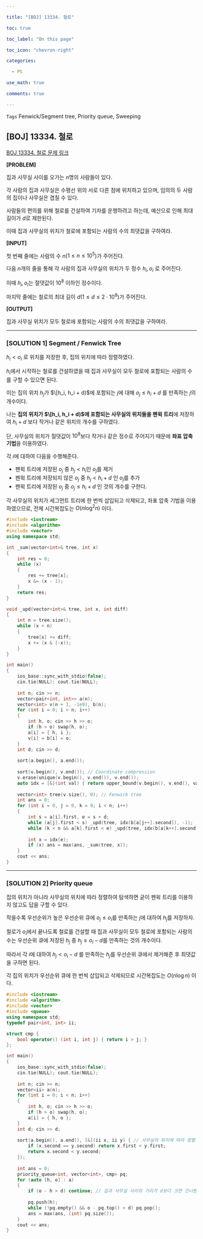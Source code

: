 ```yaml
---

title: "[BOJ] 13334. 철로"

toc: true

toc_label: "On this page"

toc_icon: "chevron-right"

categories:

  - PS

use_math: true

comments: true

---
```


`Tags` Fenwick/Segment tree, Priority queue, Sweeping

## [BOJ] 13334. 철로

[BOJ 13334. 철로 문제 링크](https://www.acmicpc.net/problem/13334)

**[PROBLEM]**

집과 사무실 사이를 오가는 $n$명의 사람들이 있다.

각 사람의 집과 사무실은 수평선 위의 서로 다른 점에 위치하고 있으며, 임의의 두 사람의 집이나 사무실은 겹칠 수 있다.

사람들의 편의를 위해 철로를 건설하여 기차를 운행하려고 하는데, 예산으로 인해 최대 길이가 $d$로 제한된다.

이때 집과 사무실의 위치가 철로에 포함되는 사람의 수의 최댓값을 구하여라.

**[INPUT]**

첫 번째 줄에는 사람의 수 $n$($1 \leq n \leq 10^5$)가 주어진다.

다음 $n$개의 줄을 통해 각 사람의 집과 사무실의 위치가 두 정수 $h_i, o_i$ 로 주어진다.

이때 $h_i, o_i$는 절댓값이 $10^8$ 이하인 정수이다.

마지막 줄에는 철로의 최대 길이 $d$($1 \leq d \leq 2 \cdot 10^8$)가 주어진다.

**[OUTPUT]**

집과 사무실 위치가 모두 철로에 포함되는 사람의 수의 최댓값을 구하여라.

---

### [SOLUTION 1] Segment / Fenwick Tree

$h_i < o_i$ 로 위치를 저장한 후, 집의 위치에 따라 정렬하였다.

$h_i$에서 시작하는 철로를 건설하였을 때 집과 사무실이 모두 철로에 포함되는 사람의 수를 구할 수 있으면 된다.

이는 집의 위치 $h_j$가 $\[h_i, h_i + d)$에 포함되는 $j$에 대해 $o_j \leq h_i + d$ 를 만족하는 $j$의 개수이다.

나는 **집의 위치가 $\[h_i, h_i + d)$에 포함되는 사무실의 위치들을 펜윅 트리**에 저장하여 $h_i + d$ 보다 작거나 같은 위치의 개수를 구하였다.

단, 사무실의 위치가 절댓값이 $10^8$보다 작거나 같은 정수로 주어지기 때문에 **좌표 압축 기법**을 이용하였다.

각 $i$에 대하여 다음을 수행해준다.

- 펜윅 트리에 저장된 $o_j$ 중 $h_j < h_i$인 $o_j$를 제거
- 펜윅 트리에 저장되지 않은 $o_j$ 중 $h_j < h_i + d$ 인 $o_j$를 추가
- 펜윅 트리에 저장된 $o_j$ 중 $o_j \leq h_i + d$ 인 것의 개수를 구한다.

각 사무실의 위치가 세그먼트 트리에 한 번씩 삽입되고 삭제되고, 좌표 압축 기법을 이용하였으므로, 전체 시간복잡도는 $O(n \log^2 n)$ 이다.

```cpp
#include <iostream>
#include <algorithm>
#include <vector>
using namespace std;

int _sum(vector<int>& tree, int x)
{
    int res = 0;
    while (x)
    {
        res += tree[x];
        x &= (x - 1);
    }
    return res;
}

void _upd(vector<int>& tree, int x, int diff)
{
    int n = tree.size();
    while (x < n)
    {
        tree[x] += diff;
        x += (x & (-x));
    }
}

int main()
{
    ios_base::sync_with_stdio(false);
    cin.tie(NULL); cout.tie(NULL);
    
    int n; cin >> n;
    vector<pair<int, int>> a(n);
    vector<int> v(n + 1, -1e9), b(n);
    for (int i = 0; i < n; i++)
    {
        int h, o; cin >> h >> o;
        if (h > o) swap(h, o);
        a[i] = { h, i };
        v[i] = b[i] = o;
    }
    int d; cin >> d;
    
    sort(a.begin(), a.end());
    
    sort(v.begin(), v.end()); // Coordinate compression
    v.erase(unique(v.begin(), v.end()), v.end());
    auto idx = [&](int val) { return upper_bound(v.begin(), v.end(), val) - v.begin() - 1; };
    
    vector<int> tree(v.size(), 0); // Fenwick tree
    int ans = 0;
    for (int i = 0, j = 0, k = 0; i < n; i++)
    {
        int s = a[i].first, e = s + d;
        while (a[j].first < s) _upd(tree, idx(b[a[j++].second]), -1);
        while (k < n && a[k].first < e) _upd(tree, idx(b[a[k++].second]), 1);
        
        int x = idx(e);
        if (x) ans = max(ans, _sum(tree, x));
    }
    cout << ans;
}
```

---

### [SOLUTION 2] Priority queue

집의 위치가 아니라 사무실의 위치에 따라 정렬하여 탐색하면 굳이 펜윅 트리를 이용하지 않고도 답을 구할 수 있다.

작을수록 우선순위가 높은 우선순위 큐에 $o_j \leq o_i$를 만족하는 $j$에 대하여 $h_j$를 저장하자.

철로가 $o_i$에서 끝나도록 철로를 건설할 때 집과 사무실이 모두 철로에 포함되는 사람의 수는 우선순위 큐에 저장된 $h_j$ 중 $h_j \geq o_i - d$를 만족하는 것의 개수이다.

따라서 각 $i$에 대하여 $h_j < o_i - d$ 를 만족하는 $h_j$를 우선순위 큐에서 제거해준 후 최댓값을 구하면 된다.

각 집의 위치가 우선순위 큐에 한 번씩 삽입되고 삭제되므로 시간복잡도는 $O(n \log n)$ 이다.

```cpp
#include <iostream>
#include <algorithm>
#include <vector>
#include <queue>
using namespace std;
typedef pair<int, int> ii;

struct cmp {
    bool operator() (int i, int j) { return i > j; }
};

int main()
{
    ios_base::sync_with_stdio(false);
    cin.tie(NULL); cout.tie(NULL);
    
    int n; cin >> n;
    vector<ii> a(n);
    for (int i = 0; i < n; i++)
    {
        int h, o; cin >> h >> o;
        if (h > o) swap(h, o);
        a[i] = { h, o };
    }
    int d; cin >> d;
    
    sort(a.begin(), a.end(), [&](ii x, ii y) { // 사무실의 위치에 따라 정렬
        if (x.second == y.second) return x.first < y.first;
        return x.second < y.second;
    });
    
    int ans = 0;
    priority_queue<int, vector<int>, cmp> pq;
    for (auto [h, o] : a)
    {
        if (o - h > d) continue; // 집과 사무실 사이의 거리가 d보다 크면 건너뛴다.
        
        pq.push(h);
        while (!pq.empty() && o - pq.top() > d) pq.pop();
        ans = max(ans, (int) pq.size());
    }
    cout << ans;
}
```
